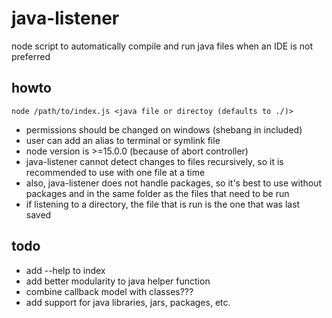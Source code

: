 # java-listener

node script to automatically compile and run java files when an IDE is not preferred

## howto

`node /path/to/index.js <java file or directoy (defaults to ./)>`

* permissions should be changed on windows (shebang in included)
* user can add an alias to terminal or symlink file
* node version is >=15.0.0 (because of abort controller)
* java-listener cannot detect changes to files recursively, so it is recommended to use with one file at a time
* also, java-listener does not handle packages, so it's best to use without packages and in the same folder as the files that need to be run
* if listening to a directory, the file that is run is the one that was last saved

## todo

* add --help to index
* add better modularity to java helper function
* combine callback model with classes???
* add support for java libraries, jars, packages, etc.
